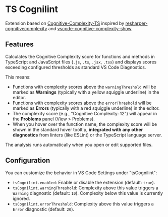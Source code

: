 # TS Cognilint

Extension based on [Cognitive-Complexity-TS]([https://github.com/Deskbot/Cognitive-Complexity-TS) inspired by [resharper-cognitivecomplexity](https://github.com/matkoch/resharper-cognitivecomplexity) and [vscode-cognitive-complexity-show](https://github.com/ampcpmgp/vscode-cognitive-complexity-show)

## Features

Calculates the Cognitive Complexity score for functions and methods in TypeScript and JavaScript files (`.js`, `.ts`, `.jsx`, `.tsx`) and displays scores exceeding configured thresholds as standard VS Code Diagnostics.

This means:

*   Functions with complexity scores above the `warningThreshold` will be marked as **Warnings** (typically with a yellow squiggle underline) in the editor.
*   Functions with complexity scores above the `errorThreshold` will be marked as **Errors** (typically with a red squiggle underline) in the editor.
*   The complexity score (e.g., "Cognitive Complexity: 12") will appear in the **Problems** panel (View > Problems).
*   When you hover over the function name, the complexity score will be shown in the standard hover tooltip, **integrated with any other diagnostics** from linters (like ESLint) or the TypeScript language server.

The analysis runs automatically when you open or edit supported files.

## Configuration

You can customize the behavior in VS Code Settings under "tsCognilint":

*   `tsCognilint.enabled`: Enable or disable the extension (default: `true`).
*   `tsCognilint.warningThreshold`: Complexity above this value triggers a `Warning` diagnostic (default: `10`). Complexity below this value is currently ignored.
*   `tsCognilint.errorThreshold`: Complexity above this value triggers a `Error` diagnostic (default: `20`).